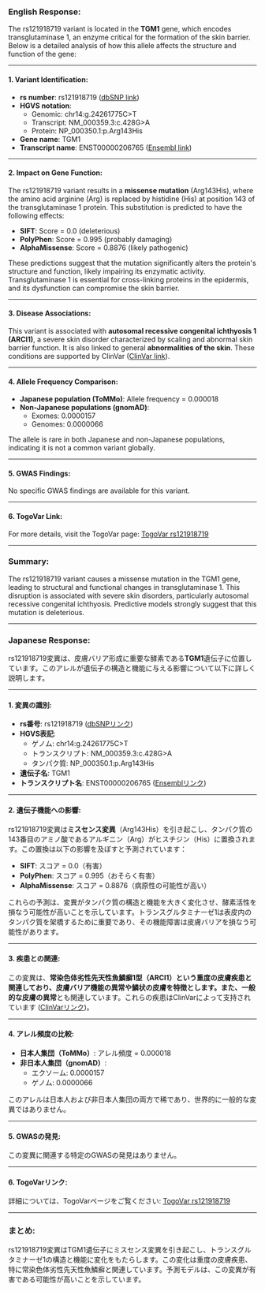 ### English Response:

The rs121918719 variant is located in the **TGM1** gene, which encodes transglutaminase 1, an enzyme critical for the formation of the skin barrier. Below is a detailed analysis of how this allele affects the structure and function of the gene:

---

#### 1. **Variant Identification**:
- **rs number**: rs121918719 ([dbSNP link](https://identifiers.org/dbsnp/rs121918719))
- **HGVS notation**:
  - Genomic: chr14:g.24261775C>T
  - Transcript: NM_000359.3:c.428G>A
  - Protein: NP_000350.1:p.Arg143His
- **Gene name**: TGM1
- **Transcript name**: ENST00000206765 ([Ensembl link](https://www.ensembl.org/Homo_sapiens/Transcript/Summary?db=core;g=ENSG00000092295;r=14:24261775-24261775;t=ENST00000206765))

---

#### 2. **Impact on Gene Function**:
The rs121918719 variant results in a **missense mutation** (Arg143His), where the amino acid arginine (Arg) is replaced by histidine (His) at position 143 of the transglutaminase 1 protein. This substitution is predicted to have the following effects:
- **SIFT**: Score = 0.0 (deleterious)
- **PolyPhen**: Score = 0.995 (probably damaging)
- **AlphaMissense**: Score = 0.8876 (likely pathogenic)

These predictions suggest that the mutation significantly alters the protein's structure and function, likely impairing its enzymatic activity. Transglutaminase 1 is essential for cross-linking proteins in the epidermis, and its dysfunction can compromise the skin barrier.

---

#### 3. **Disease Associations**:
This variant is associated with **autosomal recessive congenital ichthyosis 1 (ARCI1)**, a severe skin disorder characterized by scaling and abnormal skin barrier function. It is also linked to general **abnormalities of the skin**. These conditions are supported by ClinVar ([ClinVar link](https://www.ncbi.nlm.nih.gov/clinvar/variation/12481)).

---

#### 4. **Allele Frequency Comparison**:
- **Japanese population (ToMMo)**: Allele frequency = 0.000018
- **Non-Japanese populations (gnomAD)**:
  - Exomes: 0.0000157
  - Genomes: 0.0000066

The allele is rare in both Japanese and non-Japanese populations, indicating it is not a common variant globally.

---

#### 5. **GWAS Findings**:
No specific GWAS findings are available for this variant.

---

#### 6. **TogoVar Link**:
For more details, visit the TogoVar page: [TogoVar rs121918719](https://togovar.org/variant/tgv223900031)

---

### Summary:
The rs121918719 variant causes a missense mutation in the TGM1 gene, leading to structural and functional changes in transglutaminase 1. This disruption is associated with severe skin disorders, particularly autosomal recessive congenital ichthyosis. Predictive models strongly suggest that this mutation is deleterious.

---

### Japanese Response:

rs121918719変異は、皮膚バリア形成に重要な酵素である**TGM1**遺伝子に位置しています。このアレルが遺伝子の構造と機能に与える影響について以下に詳しく説明します。

---

#### 1. **変異の識別**:
- **rs番号**: rs121918719 ([dbSNPリンク](https://identifiers.org/dbsnp/rs121918719))
- **HGVS表記**:
  - ゲノム: chr14:g.24261775C>T
  - トランスクリプト: NM_000359.3:c.428G>A
  - タンパク質: NP_000350.1:p.Arg143His
- **遺伝子名**: TGM1
- **トランスクリプト名**: ENST00000206765 ([Ensemblリンク](https://www.ensembl.org/Homo_sapiens/Transcript/Summary?db=core;g=ENSG00000092295;r=14:24261775-24261775;t=ENST00000206765))

---

#### 2. **遺伝子機能への影響**:
rs121918719変異は**ミスセンス変異**（Arg143His）を引き起こし、タンパク質の143番目のアミノ酸であるアルギニン（Arg）がヒスチジン（His）に置換されます。この置換は以下の影響を及ぼすと予測されています：
- **SIFT**: スコア = 0.0（有害）
- **PolyPhen**: スコア = 0.995（おそらく有害）
- **AlphaMissense**: スコア = 0.8876（病原性の可能性が高い）

これらの予測は、変異がタンパク質の構造と機能を大きく変化させ、酵素活性を損なう可能性が高いことを示しています。トランスグルタミナーゼ1は表皮内のタンパク質を架橋するために重要であり、その機能障害は皮膚バリアを損なう可能性があります。

---

#### 3. **疾患との関連**:
この変異は、**常染色体劣性先天性魚鱗癬1型（ARCI1）**という重度の皮膚疾患と関連しており、皮膚バリア機能の異常や鱗状の皮膚を特徴とします。また、一般的な**皮膚の異常**とも関連しています。これらの疾患はClinVarによって支持されています ([ClinVarリンク](https://www.ncbi.nlm.nih.gov/clinvar/variation/12481))。

---

#### 4. **アレル頻度の比較**:
- **日本人集団（ToMMo）**: アレル頻度 = 0.000018
- **非日本人集団（gnomAD）**:
  - エクソーム: 0.0000157
  - ゲノム: 0.0000066

このアレルは日本人および非日本人集団の両方で稀であり、世界的に一般的な変異ではありません。

---

#### 5. **GWASの発見**:
この変異に関連する特定のGWASの発見はありません。

---

#### 6. **TogoVarリンク**:
詳細については、TogoVarページをご覧ください: [TogoVar rs121918719](https://togovar.org/variant/tgv223900031)

---

### まとめ:
rs121918719変異はTGM1遺伝子にミスセンス変異を引き起こし、トランスグルタミナーゼ1の構造と機能に変化をもたらします。この変化は重度の皮膚疾患、特に常染色体劣性先天性魚鱗癬と関連しています。予測モデルは、この変異が有害である可能性が高いことを示しています。